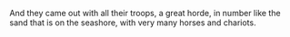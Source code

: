 And they came out with all their troops, a great horde, in number like the sand that is on the seashore, with very many horses and chariots.
